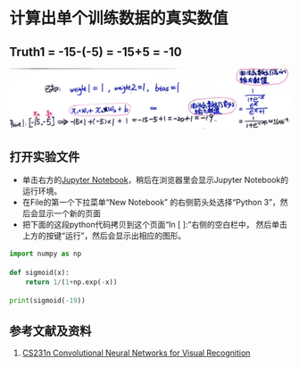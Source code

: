 # 计算出单个训练数据的真实数值

## Truth1 = -15-(-5) = -15+5 = -10

![](/images/深度学习/用神经网络求出数轴上两点距离/计算出单个训练数据的真实数值/1a1.jpg)

## 打开实验文件

- 单击右方的[Jupyter Notebook](https://mybinder.org/v2/gh/ipython/ipython-in-depth/master?filepath=binder/Index.ipynb)，稍后在浏览器里会显示Jupyter Notebook的运行环境。
- 在File的第一个下拉菜单“New Notebook” 的右侧箭头处选择“Python 3”，然后会显示一个新的页面
- 把下面的这段python代码拷贝到这个页面“In [ ]:”右侧的空白栏中， 然后单击上方的按键“运行”，然后会显示出相应的图形。

```python
import numpy as np

def sigmoid(x):
    return 1/(1+np.exp(-x))

print(sigmoid(-19))
```

## 参考文献及资料

1. [CS231n Convolutional Neural Networks for Visual Recognition](https://cs231n.github.io/neural-networks-case-study/)
